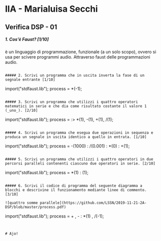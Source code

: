 # IIA - Marialuisa Secchi

## Verifica DSP - 01

##### 1. Cos'è Faust? [1/10]

 è un linguaggio di programmazione, funzionale (a un solo scopo), ovvero si usa per scivere programmi audio. Attraverso faust delle programmazioni audio.
```

##### 2. Scrivi un programma che in uscita inverta la fase di un segnale entrante [1/10]

```
import("stdfaust.lib");
process = *(-1);

```

##### 3. Scrivi un programma che utilizzi i quattro operatori matematici in serie e che dia come risultato costante il valore 1 (_uno_). [2/10]

```
import("stdfaust.lib");
process = :> *(1), -(1), +(1), /(1);
```

##### 4. Scrivi un programma che esegua due operazioni in sequenza e produca un segnale in uscita identico a quello in entrata. [1/10]

```
import("stdfaust.lib");
process = -(1000) : /(0.001) : *(0) : +(1);
```

##### 5. Scrivi un programma che utilizzi i quattro operatori in due percorsi paralleli contenenti ciascuno due operatori in serie. [2/10]

```
import("stdfaust.lib");
process = *(1) : (1);
```

##### 6. Scrivi il codice di programma del seguente diagramma a blocchi e descrivine il funzionamento mediante linee di commento. [3/10]

![quattro somme parallele](https://github.com/LSSN/2019-11-21-2A-DSP/blob/master/process.pdf)

```
import("stdfaust.lib");
process = + , - : *(1) , /(-1);
```


# Ajo!
